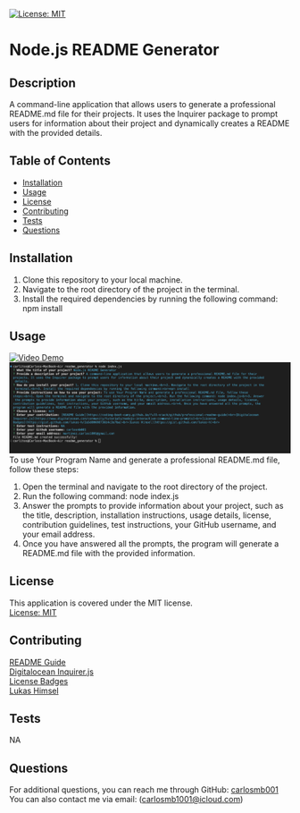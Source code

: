 [![License: MIT](https://img.shields.io/badge/License-MIT-yellow.svg)](https://opensource.org/licenses/MIT)
# Node.js README Generator

## Description
A command-line application that allows users to generate a professional README.md file for their projects. It uses the Inquirer package to prompt users for information about their project and dynamically creates a README with the provided details.

## Table of Contents
- [Installation](#installation)
- [Usage](#usage)
- [License](#license)
- [Contributing](#contributing)
- [Tests](#tests)
- [Questions](#questions)

## Installation
1. Clone this repository to your local machine.
2. Navigate to the root directory of the project in the terminal.
3. Install the required dependencies by running the following command:
npm install

 ## Usage
[![Video Demo](https://i.ytimg.com/an_webp/PczpaXRkX7g/mqdefault_6s.webp?du=3000&sqp=COiY5aUG&rs=AOn4CLAfVt9RwIa7pf1H4-oPzLKXDBRjrg)](https://www.youtube.com/watch?v=PczpaXRkX7g)<br>
 ![Inputs](<utils/README screenshot.png>)<br>
To use Your Program Name and generate a professional README.md file, follow these steps:<br>
1. Open the terminal and navigate to the root directory of the project.
2. Run the following command: node index.js
3. Answer the prompts to provide information about your project, such as the title, description, installation instructions, usage details, license, contribution guidelines, test instructions, your GitHub username, and your email address.
4. Once you have answered all the prompts, the program will generate a README.md file with the provided information.

## License
This application is covered under the MIT license.<br>
[License: MIT](https://opensource.org/licenses/MIT)


## Contributing
[README Guide](https://coding-boot-camp.github.io/full-stack/github/professional-readme-guide)<br>
[Digitalocean Inquirer.js](https://www.digitalocean.com/community/tutorials/nodejs-interactive-command-line-prompts)<br>
[License Badges](https://gist.github.com/lukas-h/2a5d00690736b4c3a7ba)<br>
[Lukas Himsel](https://gist.github.com/lukas-h)<br>

## Tests
NA 
## Questions
For additional questions, you can reach me through GitHub: [carlosmb001](https://github.com/carlosmb001/)
You can also contact me via email: (carlosmb1001@icloud.com)
